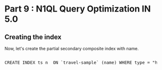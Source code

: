 # Part 9 : N1QL Query Optimization IN 5.0

## Creating the index 

Now, let's create the partial secondary composite index with name.


<pre id="example"> 
CREATE INDEX ts_n  ON `travel-sample` (name) WHERE type = "hotel";
</pre>
